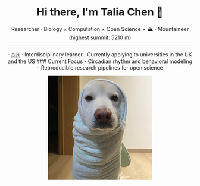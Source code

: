 <!-- Profile README for Talia Chen -->

<h1 align="center">Hi there, I'm <b>Talia Chen</b> 👋</h1>

<p align="center">
  Researcher · Biology × Computation × Open Science × 🏔️ · Mountaineer (highest summit: 5210 m)
</p>

---

<p align="center">· 🇨🇳 
  ·  Interdisciplinary learner 
  · Currently applying to universities in the UK and the US
### Current Focus
- Circadian rhythm and behavioral modeling  
- Reproducible research pipelines for open science  
</p>

<p align="center">
  <img src="https://github.com/chentalia317-alt/chentalia317-alt/blob/main/dog.jpg" width="280" alt="science animation">
</p>

